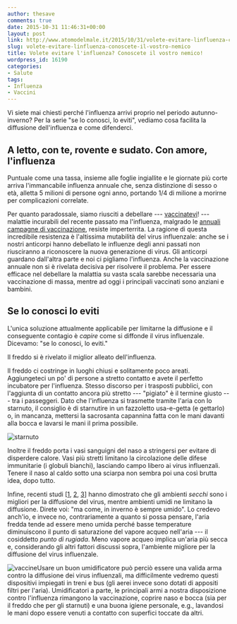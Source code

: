 ```yaml
---
author: thesave
comments: true
date: 2015-10-31 11:46:31+00:00
layout: post
link: http://www.atomodelmale.it/2015/10/31/volete-evitare-linfluenza-conoscete-il-vostro-nemico/
slug: volete-evitare-linfluenza-conoscete-il-vostro-nemico
title: Volete evitare l'influenza? Conoscete il vostro nemico!
wordpress_id: 16190
categories:
- Salute
tags:
- Influenza
- Vaccini
---
```


Vi siete mai chiesti perché l'influenza arrivi proprio nel periodo autunno-inverno? Per la serie "se lo conosci, lo eviti", vediamo cosa facilita la diffusione dell'influenza e come difenderci.



## A letto, con te, rovente e sudato. Con amore, l'influenza



Puntuale come una tassa, insieme alle foglie ingiallite e le giornate più corte arriva l'immancabile influenza annuale che, senza distinzione di sesso o età, alletta 5 milioni di persone ogni anno, portando 1/4 di milione a morirne per complicazioni correlate.

Per quanto paradossale, siamo riusciti a debellare --- [vaccinatevi](http://www.atomodelmale.it/2015/10/25/vaccini-in-calo-tornano-pertosse-e-morbillo/)! --- malattie incurabili del recente passato ma l'influenza, malgrado le [annuali campagne di vaccinazione](http://www.atomodelmale.it/2008/10/12/il-vaccino-anti-influenzale/), resiste imperterrita.
La ragione di questa incredibile resistenza è l'altissima mutabilità del virus influenzale: anche se i nostri anticorpi hanno debellato le influenze degli anni passati non riusciranno a riconoscere la nuova generazione di virus. Gli anticorpi guardano dall'altra parte e noi ci pigliamo l'influenza. Anche la vaccinazione annuale non si è rivelata decisiva per risolvere il problema. Per essere efficace nel debellare la malattia su vasta scala sarebbe necessaria una vaccinazione di massa, mentre ad oggi i principali vaccinati sono anziani e bambini.





## Se lo conosci lo eviti



L'unica soluzione attualmente applicabile per limitarne la diffusione e il conseguente contagio è _capire_ come si diffonde il virus influenzale. Dicevamo: "se lo conosci, lo eviti."

Il freddo si è rivelato il miglior alleato dell'influenza.

Il freddo ci costringe in luoghi chiusi e solitamente poco areati. Aggiungeteci un po' di persone a stretto contatto e avete il perfetto incubatore per l'influenza. Stesso discorso per i trasposti pubblici, con l'aggiunta di un contatto ancora più stretto --- "pigiato" è il termine giusto --- tra i passeggeri. Dato che l'influenza si trasmette tramite l'aria con lo starnuto, il consiglio è di starnutire in un fazzoletto usa-e-getta (e gettarlo) o, in mancanza, mettersi la sacrosanta capannina fatta con le mani davanti alla bocca e lavarsi le mani il prima possibile.

![starnuto](http://www.atomodelmale.it/wp-content/uploads/2015/10/starnuto-1024x617.jpg)

Inoltre il freddo porta i vasi sanguigni del naso a stringersi per evitare di disperdere calore. Vasi più stretti limitano la circolazione delle difese immunitarie (i globuli bianchi), lasciando campo libero ai virus influenzali. Tenere il naso al caldo sotto una sciarpa non sembra poi una così brutta idea, dopo tutto.

Infine, recenti studi [[1](http://journals.plos.org/plosbiology/article?id=10.1371/journal.pbio.1000316), [2](http://www.journalofinfection.com/article/S0163-4453(15)00106-1/abstract), [3](http://aje.oxfordjournals.org/content/173/2/127.short)] hanno dimostrato che gli ambienti _secchi_ sono i migliori per la diffusione del virus, mentre ambienti umidi ne limitano la diffusione. Direte voi: "ma come, in inverno è sempre umido". Lo credevo anch'io, e invece no, contrariamente a quanto si possa pensare, l'aria fredda tende ad essere meno umida perché basse temperature diminuiscono il punto di saturazione del vapore acqueo nell'aria --- il cosiddetto _punto di rugiada_. Meno vapore acqueo implica un'aria più secca e, considerando gli altri fattori discussi sopra, l'ambiente migliore per la diffusione del virus influenzale.

![vaccine](http://www.atomodelmale.it/wp-content/uploads/2015/10/vaccine-300x218.jpg)Usare un buon umidificatore può perciò essere una valida arma contro la diffusione dei virus influenzali, ma difficilmente vedremo questi dispositivi impiegati in treni e bus (gli aerei invece sono dotati di appositi filtri per l'aria). Umidificatori a parte, le principali armi a nostra disposizione contro l'influenza rimangono la vaccinazione, coprire naso e bocca (sia per il freddo che per gli starnuti) e una buona igiene personale, e.g., lavandosi le mani dopo essere venuti a contatto con superfici toccate da altri.
